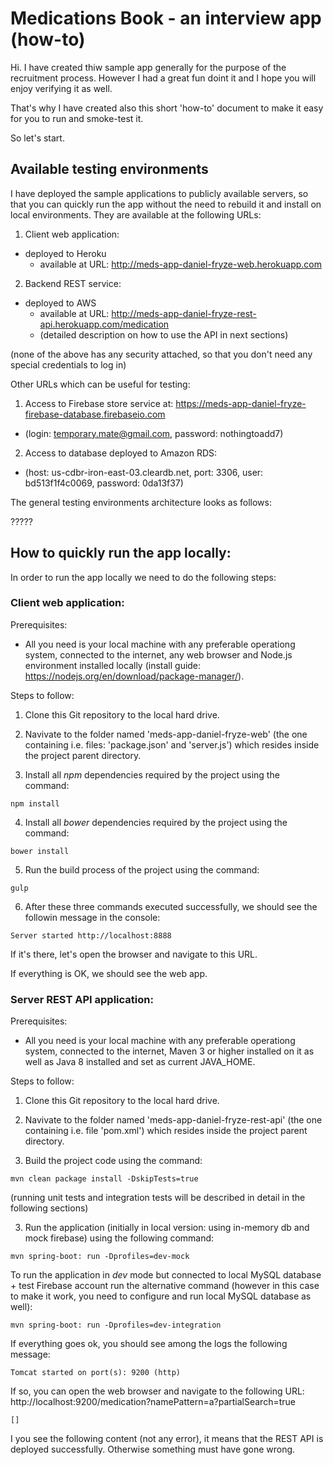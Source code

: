# Medications Book - an interview app (how-to)

Hi. I have created thiw sample app generally for the purpose of the recruitment process. However I had a great fun doint it and I hope you will enjoy verifying it as well.

That's why I have created also this short 'how-to' document to make it easy for you to run and smoke-test it.

So let's start.


## Available testing environments

I have deployed the sample applications to publicly available servers, so that you can quickly run the app without the need to rebuild it and install on local environments. They are available at the following URLs:

1. Client web application:
  * deployed to Heroku
    * available at URL: http://meds-app-daniel-fryze-web.herokuapp.com
2. Backend REST service:
  * deployed to AWS
    * available at URL: http://meds-app-daniel-fryze-rest-api.herokuapp.com/medication
    * (detailed description on how to use the API in next sections)

(none of the above has any security attached, so that you don't need any special credentials to log in)

Other URLs which can be useful for testing:

1. Access to Firebase store service at: https://meds-app-daniel-fryze-firebase-database.firebaseio.com
  * (login: temporary.mate@gmail.com, password: nothingtoadd7)
2. Access to database deployed to Amazon RDS:
  * (host: us-cdbr-iron-east-03.cleardb.net, port: 3306, user: bd513f1f4c0069, password: 0da13f37)

The general testing environments architecture looks as follows:

?????

## How to quickly run the app locally:

In order to run the app locally we need to do the following steps:

### Client web application:

Prerequisites:

* All you need is your local machine with any preferable operationg system, connected to the internet, any web browser and Node.js environment installed locally (install guide: https://nodejs.org/en/download/package-manager/).

Steps to follow:

1) Clone this Git repository to the local hard drive.

2) Navivate to the folder named 'meds-app-daniel-fryze-web' (the one containing i.e. files: 'package.json' and 'server.js') which resides inside the project parent directory.

3) Install all _npm_ dependencies required by the project using the command:

```
npm install
```

4) Install all _bower_ dependencies required by the project using the command:
```
bower install
```

5) Run the build process of the project using the command:
```
gulp
```

6) After these three commands executed successfully, we should see the followin message in the console:
```
Server started http://localhost:8888
```

If it's there, let's open the browser and navigate to this URL.

If everything is OK, we should see the web app.


### Server REST API application:

Prerequisites:

* All you need is your local machine with any preferable operationg system, connected to the internet, Maven 3 or higher installed on it as well as Java 8 installed and set as current JAVA_HOME.

Steps to follow:

1) Clone this Git repository to the local hard drive.

2) Navivate to the folder named 'meds-app-daniel-fryze-rest-api' (the one containing i.e. file 'pom.xml') which resides inside the project parent directory.

3) Build the project code using the command:
```
mvn clean package install -DskipTests=true
```

(running unit tests and integration tests will be described in detail in the following sections)

3) Run the application (initially in local version: using in-memory db and mock firebase) using the following command:
```
mvn spring-boot: run -Dprofiles=dev-mock
```

To run the application in _dev_ mode but connected to local MySQL database + test Firebase account run the alternative command (however in this case to make it work, you need to configure and run local MySQL database as well):
```
mvn spring-boot: run -Dprofiles=dev-integration
```

If everything goes ok, you should see among the logs the following message:
```
Tomcat started on port(s): 9200 (http)
```

If so, you can open the web browser and navigate to the following URL:
http://localhost:9200/medication?namePattern=a?partialSearch=true
```
[]
```

I you see the following content (not any error), it means that the REST API is deployed successfully. Otherwise something must have gone wrong.
